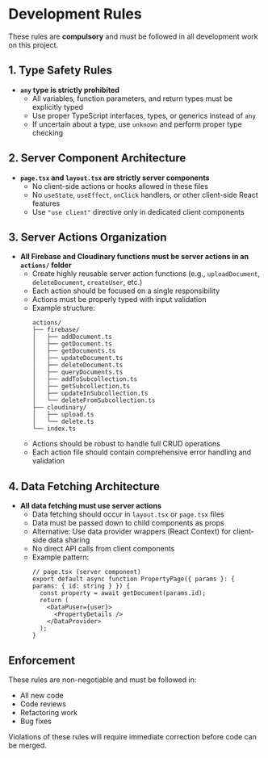 # Development Rules

These rules are **compulsory** and must be followed in all development work on this project.

## 1. Type Safety Rules

- **`any` type is strictly prohibited**
  - All variables, function parameters, and return types must be explicitly typed
  - Use proper TypeScript interfaces, types, or generics instead of `any`
  - If uncertain about a type, use `unknown` and perform proper type checking

## 2. Server Component Architecture

- **`page.tsx` and `layout.tsx` are strictly server components**
  - No client-side actions or hooks allowed in these files
  - No `useState`, `useEffect`, `onClick` handlers, or other client-side React features
  - Use `"use client"` directive only in dedicated client components

## 3. Server Actions Organization

- **All Firebase and Cloudinary functions must be server actions in an `actions/` folder**
  - Create highly reusable server action functions (e.g., `uploadDocument`, `deleteDocument`, `createUser`, etc.)
  - Each action should be focused on a single responsibility
  - Actions must be properly typed with input validation
  - Example structure:
    ```
    actions/
    ├── firebase/
    │   ├── addDocument.ts
    │   ├── getDocument.ts
    │   ├── getDocuments.ts
    │   ├── updateDocument.ts
    │   ├── deleteDocument.ts
    │   ├── queryDocuments.ts
    │   ├── addToSubcollection.ts
    │   ├── getSubcollection.ts
    │   ├── updateInSubcollection.ts
    │   └── deleteFromSubcollection.ts
    ├── cloudinary/
    │   ├── upload.ts
    │   └── delete.ts
    └── index.ts
    ```
  - Actions should be robust to handle full CRUD operations
  - Each action file should contain comprehensive error handling and validation

## 4. Data Fetching Architecture

- **All data fetching must use server actions**
  - Data fetching should occur in `layout.tsx` or `page.tsx` files
  - Data must be passed down to child components as props
  - Alternative: Use data provider wrappers (React Context) for client-side data sharing
  - No direct API calls from client components
  - Example pattern:
    ```tsx
    // page.tsx (server component)
    export default async function PropertyPage({ params }: { params: { id: string } }) {
      const property = await getDocument(params.id);      
      return (
        <DataPuser={user}>
          <PropertyDetails />
        </DataProvider>
      );
    }
    ```

## Enforcement

These rules are non-negotiable and must be followed in:
- All new code
- Code reviews
- Refactoring work
- Bug fixes

Violations of these rules will require immediate correction before code can be merged.
